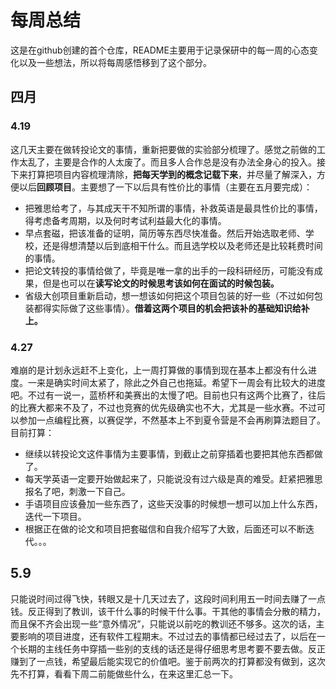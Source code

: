 # 每周总结

这是在github创建的首个仓库，README主要用于记录保研中的每一周的心态变化以及一些想法，所以将每周感悟移到了这个部分。

## 四月

### 4.19

这几天主要在做转投论文的事情，重新把要做的实验部分梳理了。感觉之前做的工作太乱了，主要是合作的人太废了。而且多人合作总是没有办法全身心的投入。接下来打算把项目内容梳理清除，**把每天学到的概念记载下来**，并尽量了解深入，方便以后**回顾项目**。主要想了一下以后具有性价比的事情（主要在五月要完成）：

+ 把雅思给考了，与其成天干不知所谓的事情，补救英语是最具性价比的事情，得考虑备考周期，以及何时考试利益最大化的事情。
+ 早点套磁，把该准备的证明，简历等东西尽快准备。然后开始选取老师、学校，还是得想清楚以后到底相干什么。而且选学校以及老师还是比较耗费时间的事情。
+ 把论文转投的事情给做了，毕竟是唯一拿的出手的一段科研经历，可能没有成果，但是也可以在**读写论文的时候思考该如何在面试的时候包装。**
+ 省级大创项目重新启动，想一想该如何把这个项目包装的好一些（不过如何包装都得实际做了这些事情）。**借着这两个项目的机会把该补的基础知识给补上。**

### 4.27

难崩的是计划永远赶不上变化，上一周打算做的事情到现在基本上都没有什么进度。一来是确实时间太紧了，除此之外自己也拖延。希望下一周会有比较大的进度吧。不过有一说一，蓝桥杯和美赛出的太慢了吧。目前也只有这两个比赛了，往后的比赛大都来不及了，不过也竞赛的优先级确实也不大，尤其是一些水赛。不过可以参加一点编程比赛，以赛促学，不然基本上不到夏令营是不会再刷算法题目了。目前打算：

+ 继续以转投论文这件事情为主要事情，到截止之前穿插着也要把其他东西都做了。
+ 每天学英语一定要开始做起来了，只能说没有过六级是真的难受。赶紧把雅思报名了吧，刺激一下自己。
+ 手语项目应该叠加一些东西了，这些天没事的时候想一想可以加上什么东西，迭代一下项目。
+ 根据正在做的论文和项目把套磁信和自我介绍写了大致，后面还可以不断迭代。。。

## 5.9

只能说时间过得飞快，转眼又是十几天过去了，这段时间利用五一时间去赚了一点钱。反正得到了教训，该干什么事的时候干什么事。干其他的事情会分散的精力，而且保不齐会出现一些“意外情况”，只能说以前吃的教训还不够多。这次的话，主要影响的项目进度，还有软件工程期末。不过过去的事情都已经过去了，以后在一个长期的主线任务中穿插一些别的支线的话还是得仔细思考思考要不要去做。反正赚到了一点钱，希望最后能实现它的价值吧。鉴于前两次的打算都没有做到，这次先不打算，看看下周二前能做些什么，在来这里汇总一下。